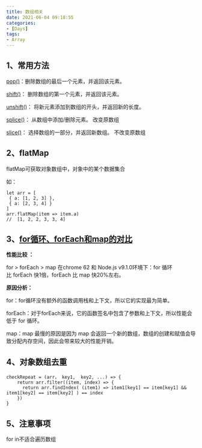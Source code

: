 ```yaml
---
title: 数组相关
date: 2021-06-04 09:18:55
categories:
- [Days]
tags:
- Array
---
```


## 1、常用方法

[pop()](<https://www.w3school.com.cn/jsref/jsref_pop.asp>)：删除数组的最后一个元素，并返回该元素。

[shift()](<https://www.w3school.com.cn/jsref/jsref_shift.asp>)： 删除数组的第一个元素，并返回该元素。

[unshift()](<https://www.w3school.com.cn/jsref/jsref_unshift.asp>)： 将新元素添加到数组的开头，并返回新的长度。

[splice()](<https://www.w3school.com.cn/jsref/jsref_splice.asp>)： 从数组中添加/删除元素。 改变原数组

[slice()](<https://www.w3school.com.cn/jsref/jsref_slice_array.asp>)： 选择数组的一部分，并返回新数组。 不改变原数组

## 2、flatMap

flatMap可获取对象数组中，对象中的某个数据集合

如：

```
let arr = [
 { a: [1, 2, 3] },
 { a: [2, 3, 4] }
]
arr.flatMap(item => item.a)
//  [1, 2, 2, 3, 3, 4]
```

## 3、[for循环、forEach和map的对比](<https://mp.weixin.qq.com/s/3G_LMpz_W3ABFFmDQr1Yjg>)

**性能比较 ：**

for > forEach > map 在chrome 62 和 Node.js v9.1.0环境下：for 循环比 forEach 快1倍，forEach 比 map 快20%左右。

**原因分析：**

for：for循环没有额外的函数调用栈和上下文，所以它的实现最为简单。

forEach：对于forEach来说，它的函数签名中包含了参数和上下文，所以性能会低于 for 循环。

map：map 最慢的原因是因为 map 会返回一个新的数组，数组的创建和赋值会导致分配内存空间，因此会带来较大的性能开销。

## 4、对象数组去重

```
checkRepeat = (arr， key1,  key2, ...) => {
    return arr.filter((item, index) => {
      return arr.findIndex( (item1) => item1[key1] == item[key1] && item1[key2] == item[key2] ) == index
    })
}
```

## 5、注意事项

for in不适合遍历数组

